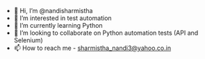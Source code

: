 - 👋 Hi, I’m @nandisharmistha
- 👀 I’m interested in test automation
- 🌱 I’m currently learning Python
- 💞️ I’m looking to collaborate on Python automation tests (API and Selenium)
- 📫 How to reach me - sharmistha_nandi3@yahoo.co.in

<!---
nandisharmistha/nandisharmistha is a ✨ special ✨ repository because its `README.md` (this file) appears on your GitHub profile.
You can click the Preview link to take a look at your changes.
--->
